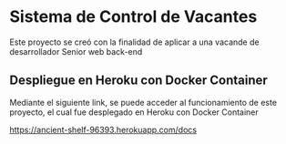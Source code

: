 # Sistema de Control de Vacantes

Este proyecto se creó con la finalidad de aplicar a una vacande de desarrollador Senior web back-end


## Despliegue en Heroku con Docker Container
Mediante el siguiente link, se puede acceder al funcionamiento de este proyecto, el cual fue desplegado en Heroku con Docker Container

https://ancient-shelf-96393.herokuapp.com/docs
